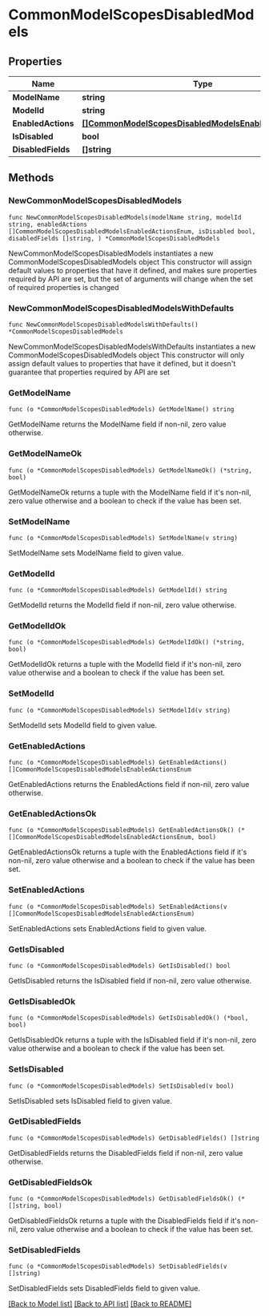 # CommonModelScopesDisabledModels

## Properties

Name | Type | Description | Notes
------------ | ------------- | ------------- | -------------
**ModelName** | **string** |  | 
**ModelId** | **string** |  | 
**EnabledActions** | [**[]CommonModelScopesDisabledModelsEnabledActionsEnum**](CommonModelScopesDisabledModelsEnabledActionsEnum.md) |  | 
**IsDisabled** | **bool** |  | 
**DisabledFields** | **[]string** |  | 

## Methods

### NewCommonModelScopesDisabledModels

`func NewCommonModelScopesDisabledModels(modelName string, modelId string, enabledActions []CommonModelScopesDisabledModelsEnabledActionsEnum, isDisabled bool, disabledFields []string, ) *CommonModelScopesDisabledModels`

NewCommonModelScopesDisabledModels instantiates a new CommonModelScopesDisabledModels object
This constructor will assign default values to properties that have it defined,
and makes sure properties required by API are set, but the set of arguments
will change when the set of required properties is changed

### NewCommonModelScopesDisabledModelsWithDefaults

`func NewCommonModelScopesDisabledModelsWithDefaults() *CommonModelScopesDisabledModels`

NewCommonModelScopesDisabledModelsWithDefaults instantiates a new CommonModelScopesDisabledModels object
This constructor will only assign default values to properties that have it defined,
but it doesn't guarantee that properties required by API are set

### GetModelName

`func (o *CommonModelScopesDisabledModels) GetModelName() string`

GetModelName returns the ModelName field if non-nil, zero value otherwise.

### GetModelNameOk

`func (o *CommonModelScopesDisabledModels) GetModelNameOk() (*string, bool)`

GetModelNameOk returns a tuple with the ModelName field if it's non-nil, zero value otherwise
and a boolean to check if the value has been set.

### SetModelName

`func (o *CommonModelScopesDisabledModels) SetModelName(v string)`

SetModelName sets ModelName field to given value.


### GetModelId

`func (o *CommonModelScopesDisabledModels) GetModelId() string`

GetModelId returns the ModelId field if non-nil, zero value otherwise.

### GetModelIdOk

`func (o *CommonModelScopesDisabledModels) GetModelIdOk() (*string, bool)`

GetModelIdOk returns a tuple with the ModelId field if it's non-nil, zero value otherwise
and a boolean to check if the value has been set.

### SetModelId

`func (o *CommonModelScopesDisabledModels) SetModelId(v string)`

SetModelId sets ModelId field to given value.


### GetEnabledActions

`func (o *CommonModelScopesDisabledModels) GetEnabledActions() []CommonModelScopesDisabledModelsEnabledActionsEnum`

GetEnabledActions returns the EnabledActions field if non-nil, zero value otherwise.

### GetEnabledActionsOk

`func (o *CommonModelScopesDisabledModels) GetEnabledActionsOk() (*[]CommonModelScopesDisabledModelsEnabledActionsEnum, bool)`

GetEnabledActionsOk returns a tuple with the EnabledActions field if it's non-nil, zero value otherwise
and a boolean to check if the value has been set.

### SetEnabledActions

`func (o *CommonModelScopesDisabledModels) SetEnabledActions(v []CommonModelScopesDisabledModelsEnabledActionsEnum)`

SetEnabledActions sets EnabledActions field to given value.


### GetIsDisabled

`func (o *CommonModelScopesDisabledModels) GetIsDisabled() bool`

GetIsDisabled returns the IsDisabled field if non-nil, zero value otherwise.

### GetIsDisabledOk

`func (o *CommonModelScopesDisabledModels) GetIsDisabledOk() (*bool, bool)`

GetIsDisabledOk returns a tuple with the IsDisabled field if it's non-nil, zero value otherwise
and a boolean to check if the value has been set.

### SetIsDisabled

`func (o *CommonModelScopesDisabledModels) SetIsDisabled(v bool)`

SetIsDisabled sets IsDisabled field to given value.


### GetDisabledFields

`func (o *CommonModelScopesDisabledModels) GetDisabledFields() []string`

GetDisabledFields returns the DisabledFields field if non-nil, zero value otherwise.

### GetDisabledFieldsOk

`func (o *CommonModelScopesDisabledModels) GetDisabledFieldsOk() (*[]string, bool)`

GetDisabledFieldsOk returns a tuple with the DisabledFields field if it's non-nil, zero value otherwise
and a boolean to check if the value has been set.

### SetDisabledFields

`func (o *CommonModelScopesDisabledModels) SetDisabledFields(v []string)`

SetDisabledFields sets DisabledFields field to given value.



[[Back to Model list]](../README.md#documentation-for-models) [[Back to API list]](../README.md#documentation-for-api-endpoints) [[Back to README]](../README.md)


